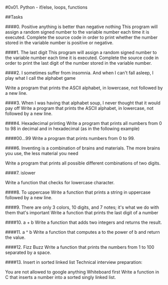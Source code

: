 #0x01. Python - if/else, loops, functions

##Tasks

####0. Positive anything is better than negative nothing
This program will assign a random signed number to the variable number each time it is executed. Complete the source code in order to print whether the number stored in the variable number is positive or negative.

####1. The last digit
This program will assign a random signed number to the variable number each time it is executed. Complete the source code in order to print the last digit of the number stored in the variable number.

####2. I sometimes suffer from insomnia. And when I can't fall asleep, I play what I call the alphabet game


Write a program that prints the ASCII alphabet, in lowercase, not followed by a new line.

####3. When I was having that alphabet soup, I never thought that it would pay off
Write a program that prints the ASCII alphabet, in lowercase, not followed by a new line.

####4. Hexadecimal printing
Write a program that prints all numbers from 0 to 98 in decimal and in hexadecimal (as in the following example)

####00...99
Write a program that prints numbers from 0 to 99.

####6. Inventing is a combination of brains and materials. The more brains you use, the less material you need

Write a program that prints all possible different combinations of two digits.

####7. islower

Write a function that checks for lowercase character.

####8. To uppercase
Write a function that prints a string in uppercase followed by a new line.

####9. There are only 3 colors, 10 digits, and 7 notes; it's what we do with them that's important
Write a function that prints the last digit of a number


####10. a + b
Write a function that adds two integers and returns the result.

####11. a ^ b
Write a function that computes a to the power of b and return the value.

####12. Fizz Buzz
Write a function that prints the numbers from 1 to 100 separated by a space.

####13. Insert in sorted linked list
Technical interview preparation:

You are not allowed to google anything
Whiteboard first
Write a function in C that inserts a number into a sorted singly linked list.
